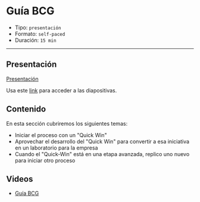 # Guía BCG

* Tipo: `presentación`
* Formato: `self-paced`
* Duración: `15 min`

***

## Presentación

[Presentación](https://docs.google.com/presentation/d/e/2PACX-1vS7e5HRUeaQZYViGZHJd14FCD-yoPnZ71jWichslYpiHe6Y4inCupa5yuBB9SFhbSwseuZhW_xNdVE_/pub?start=false&loop=false&delayms=3000)

Usa este [link](https://docs.google.com/presentation/d/1JSJtBmwNpnn2S21ScHFx5kssT52Nede84Whnohth2Bg/edit#slide=id.g3ada50e64b_0_6)
para acceder a las diapositivas.

## Contenido

En esta sección cubriremos los siguientes temas:

* Iniciar el proceso con un "Quick Win"
* Aprovechar el desarrollo del "Quick Win" para convertir	a esa iniciativa en
  un laboratorio para la  empresa
* Cuando el "Quick-Win" está en una etapa avanzada, replico uno nuevo para
  iniciar otro proceso

## Videos

* [Guía BCG](https://www.useloom.com/share/d9aaa0b73d5144afb4552c23e4ca082f)